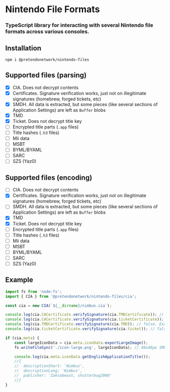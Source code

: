 # Nintendo File Formats
### TypeScript library for interacting with several Nintendo file formats across various consoles.

## Installation
```
npm i @pretendonetwork/nintendo-files
```

## Supported files (parsing)
- [x] CIA. Does not decrypt contents
- [x] Certificates. Signature verification works, just not on illegitimate signatures (homebrew, forged tickets, etc)
- [x] SMDH. All data is extracted, but some pieces (like several sections of Application Settings) are left as `Buffer` blobs
- [x] TMD
- [x] Ticket. Does not decrypt title key
- [ ] Encrypted title parts (`.app` files)
- [ ] Title hashes (`.h3` files)
- [ ] Mii data
- [ ] MSBT
- [ ] BYML/BYAML
- [ ] SARC
- [ ] SZS (Yaz0)

## Supported files (encoding)
- [ ] CIA. Does not decrypt contents
- [x] Certificates. Signature verification works, just not on illegitimate signatures (homebrew, forged tickets, etc)
- [ ] SMDH. All data is extracted, but some pieces (like several sections of Application Settings) are left as `Buffer` blobs
- [x] TMD
- [x] Ticket. Does not decrypt title key
- [ ] Encrypted title parts (`.app` files)
- [ ] Title hashes (`.h3` files)
- [ ] Mii data
- [ ] MSBT
- [ ] BYML/BYAML
- [ ] SARC
- [ ] SZS (Yaz0)

## Example
```ts
import fs from 'node:fs';
import { CIA } from '@pretendonetwork/nintendo-files/cia';

const cia = new CIA(`${__dirname}/nimbus.cia`);

console.log(cia.CACertificate.verifySignature(cia.TMDCertificate)); // true. Certificates are signed by Nintendo, and should always pass
console.log(cia.CACertificate.verifySignature(cia.ticketCertificate)); // true. Certificates are signed by Nintendo, and should always pass
console.log(cia.TMDCertificate.verifySignature(cia.TMD)); // false. Example Nimbus is a homebrew title, not signed by Nintendo. Nintendo signatures return true
console.log(cia.ticketCertificate.verifySignature(cia.ticket)); // false. Example Nimbus is a homebrew title, not signed by Nintendo. Nintendo signatures return true

if (cia.meta) {
	const largeIconData = cia.meta.iconData.exportLargeImage();
	fs.writeFileSync('./icon-large.png', largeIconData); // 48x48px SMDH icon from the CIA meta section

	console.log(cia.meta.iconData.getEnglishApplicationTitle());
	//{
	//	descriptionShort: 'Nimbus',
	//	descriptionLong: 'Nimbus',
	//	publisher: 'Zaksabeast, shutterbug2000'
	//}
}
```